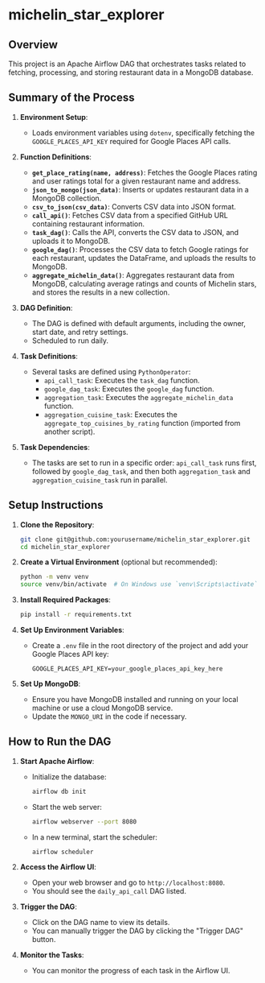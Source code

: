 # michelin_star_explorer

## Overview
This project is an Apache Airflow DAG that orchestrates tasks related to fetching, processing, and storing restaurant data in a MongoDB database.

## Summary of the Process

1. **Environment Setup**:
   - Loads environment variables using `dotenv`, specifically fetching the `GOOGLE_PLACES_API_KEY` required for Google Places API calls.

2. **Function Definitions**:
   - **`get_place_rating(name, address)`**: Fetches the Google Places rating and user ratings total for a given restaurant name and address.
   - **`json_to_mongo(json_data)`**: Inserts or updates restaurant data in a MongoDB collection.
   - **`csv_to_json(csv_data)`**: Converts CSV data into JSON format.
   - **`call_api()`**: Fetches CSV data from a specified GitHub URL containing restaurant information.
   - **`task_dag()`**: Calls the API, converts the CSV data to JSON, and uploads it to MongoDB.
   - **`google_dag()`**: Processes the CSV data to fetch Google ratings for each restaurant, updates the DataFrame, and uploads the results to MongoDB.
   - **`aggregate_michelin_data()`**: Aggregates restaurant data from MongoDB, calculating average ratings and counts of Michelin stars, and stores the results in a new collection.

3. **DAG Definition**:
   - The DAG is defined with default arguments, including the owner, start date, and retry settings.
   - Scheduled to run daily.

4. **Task Definitions**:
   - Several tasks are defined using `PythonOperator`:
     - `api_call_task`: Executes the `task_dag` function.
     - `google_dag_task`: Executes the `google_dag` function.
     - `aggregation_task`: Executes the `aggregate_michelin_data` function.
     - `aggregation_cuisine_task`: Executes the `aggregate_top_cuisines_by_rating` function (imported from another script).

5. **Task Dependencies**:
   - The tasks are set to run in a specific order: `api_call_task` runs first, followed by `google_dag_task`, and then both `aggregation_task` and `aggregation_cuisine_task` run in parallel.

## Setup Instructions

1. **Clone the Repository**:
   ```bash
   git clone git@github.com:yourusername/michelin_star_explorer.git
   cd michelin_star_explorer
   ```

2. **Create a Virtual Environment** (optional but recommended):
   ```bash
   python -m venv venv
   source venv/bin/activate  # On Windows use `venv\Scripts\activate`
   ```

3. **Install Required Packages**:
   ```bash
   pip install -r requirements.txt
   ```

4. **Set Up Environment Variables**:
   - Create a `.env` file in the root directory of the project and add your Google Places API key:
     ```
     GOOGLE_PLACES_API_KEY=your_google_places_api_key_here
     ```

5. **Set Up MongoDB**:
   - Ensure you have MongoDB installed and running on your local machine or use a cloud MongoDB service.
   - Update the `MONGO_URI` in the code if necessary.

## How to Run the DAG

1. **Start Apache Airflow**:
   - Initialize the database:
     ```bash
     airflow db init
     ```
   - Start the web server:
     ```bash
     airflow webserver --port 8080
     ```
   - In a new terminal, start the scheduler:
     ```bash
     airflow scheduler
     ```

2. **Access the Airflow UI**:
   - Open your web browser and go to `http://localhost:8080`.
   - You should see the `daily_api_call` DAG listed.

3. **Trigger the DAG**:
   - Click on the DAG name to view its details.
   - You can manually trigger the DAG by clicking the "Trigger DAG" button.

4. **Monitor the Tasks**:
   - You can monitor the progress of each task in the Airflow UI.

